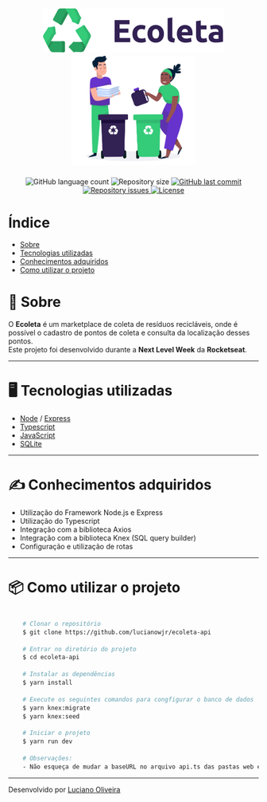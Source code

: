 <h1 align="center">
    <img alt="Ecoleta" title="Ecoleta" src="public/logo.svg">
    <br/>
    <img alt="Ecoleta" title="Ecoleta" width="250px" src="public/ecoleta.png">
</h1>

<p align="center">
  <img alt="GitHub language count" src="https://img.shields.io/github/languages/count/lucianowjr/ecoleta-api">

  <img alt="Repository size" src="https://img.shields.io/github/repo-size/lucianowjr/ecoleta-api">
  
  <a href="https://github.com/raphabarreto/ecoleta/commits/master">
    <img alt="GitHub last commit" src="https://img.shields.io/github/last-commit/lucianowjr/ecoleta-api">
  </a>

  <a href="https://github.com/raphabarreto/ecoleta/issues">
    <img alt="Repository issues" src="https://img.shields.io/github/issues/lucianowjr/ecoleta-api">
  </a>

  <a href="https://github.com/raphabarreto/ecoleta/blob/master/LICENSE.md">
    <img alt="License" src="https://img.shields.io/badge/license-MIT-brightgreen">
  <a>
</p>

# Índice
- [Sobre](#-sobre)
- [Tecnologias utilizadas](#-tecnologias-utilizadas)
- [Conhecimentos adquiridos](#-conhecimentos-adquiridos)
- [Como utilizar o projeto](#-como-utilizar-o-projeto)

# 📄 Sobre

O **Ecoleta** é um marketplace de coleta de resíduos recicláveis, onde é possível o cadastro de pontos de coleta e consulta da localização desses pontos. <br>
Este projeto foi desenvolvido durante a **Next Level Week** da **Rocketseat**.

---

# 🖥 Tecnologias utilizadas
- [Node](https://nodejs.org/) / [Express](https://expressjs.com/)
- [Typescript](https://www.typescriptlang.org/)
- [JavaScript](https://developer.mozilla.org/pt-BR/docs/Aprender/JavaScript)
- [SQLite](https://www.sqlite.org/)


---

# ✍ Conhecimentos adquiridos
- Utilização do Framework Node.js e Express
- Utilização do Typescript
- Integração com a biblioteca Axios
- Integração com a biblioteca Knex (SQL query builder)  
- Configuração e utilização de rotas

---

# 📦 Como utilizar o projeto
```bash

    # Clonar o repositório
    $ git clone https://github.com/lucianowjr/ecoleta-api

    # Entrar no diretório do projeto
    $ cd ecoleta-api

    # Instalar as dependências        
    $ yarn install 
    
    # Execute os seguintes comandos para congfigurar o banco de dados
    $ yarn knex:migrate
    $ yarn knex:seed

    # Iniciar o projeto
    $ yarn run dev

    # Observações:
    - Não esqueça de mudar a baseURL no arquivo api.ts das pastas web e mobile para o IP da sua máquina
```
---

Desenvolvido por [Luciano Oliveira](https://www.linkedin.com/in/lucianowjr/)
